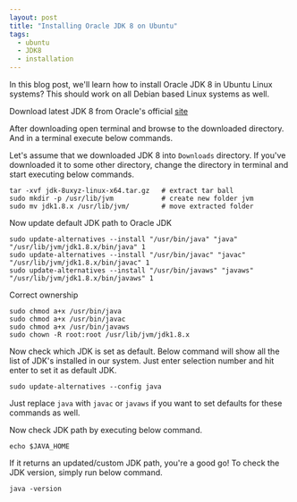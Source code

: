 ```yaml
---
layout: post
title: "Installing Oracle JDK 8 on Ubuntu"
tags:
  - ubuntu
  - JDK8
  - installation
---
```


In this blog post, we'll learn how to install Oracle JDK 8 in Ubuntu Linux systems? This should work on all Debian based Linux systems as well.

Download latest JDK 8 from Oracle's official [site](http://www.oracle.com/technetwork/java/javase/downloads/index.html)

After downloading open terminal and browse to the downloaded directory. And in a terminal execute below commands. 

Let's assume that we downloaded JDK 8 into `Downloads` directory. If you've downloaded it to some other directory, change the directory in terminal and start executing below commands.

    tar -xvf jdk-8uxyz-linux-x64.tar.gz   # extract tar ball
    sudo mkdir -p /usr/lib/jvm            # create new folder jvm
    sudo mv jdk1.8.x /usr/lib/jvm/        # move extracted folder 
    
Now update default JDK path to Oracle JDK

    sudo update-alternatives --install "/usr/bin/java" "java" "/usr/lib/jvm/jdk1.8.x/bin/java" 1
    sudo update-alternatives --install "/usr/bin/javac" "javac" "/usr/lib/jvm/jdk1.8.x/bin/javac" 1
    sudo update-alternatives --install "/usr/bin/javaws" "javaws" "/usr/lib/jvm/jdk1.8.x/bin/javaws" 1
    
Correct ownership

    sudo chmod a+x /usr/bin/java
    sudo chmod a+x /usr/bin/javac
    sudo chmod a+x /usr/bin/javaws
    sudo chown -R root:root /usr/lib/jvm/jdk1.8.x
    
Now check which JDK is set as default. Below command will show all the list of JDK's installed in our system. Just enter selection number and hit enter to set it as default JDK.

    sudo update-alternatives --config java
    
Just replace `java` with `javac` or `javaws` if you want to set defaults for these commands as well.

Now check JDK path by executing below command.

    echo $JAVA_HOME
    
If it returns an updated/custom JDK path, you're a good go! To check the JDK version, simply run below command.

    java -version